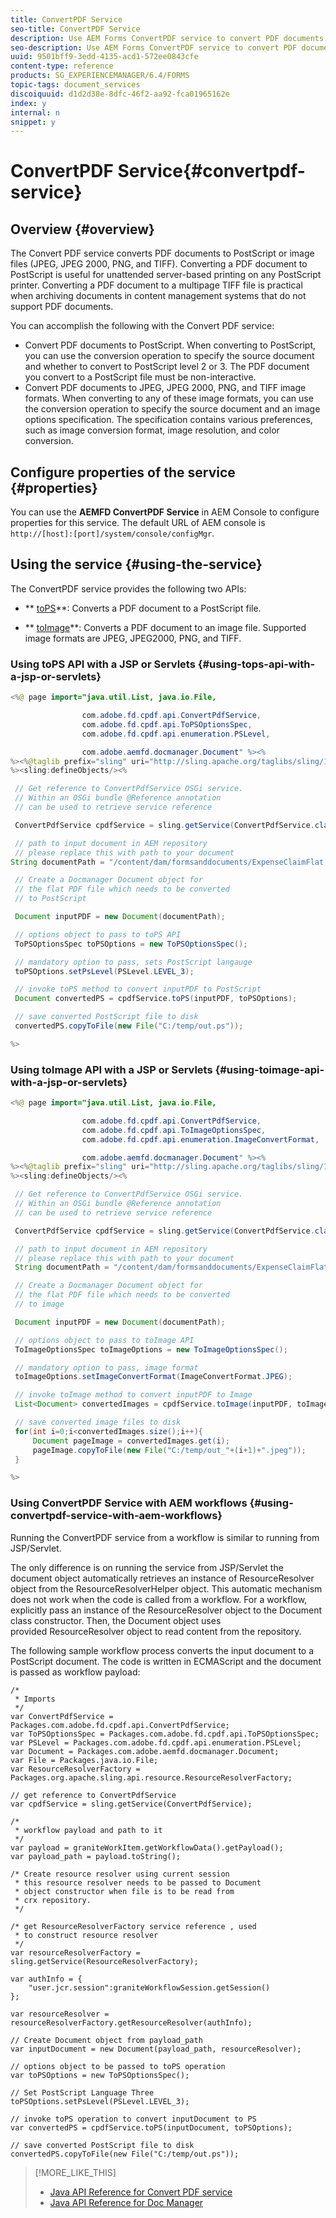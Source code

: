 ```yaml
---
title: ConvertPDF Service
seo-title: ConvertPDF Service
description: Use AEM Forms ConvertPDF service to convert PDF documents to PostScript or image files. 
seo-description: Use AEM Forms ConvertPDF service to convert PDF documents to PostScript or image files. 
uuid: 9501bff9-3edd-4135-acd1-572ee0843cfe
content-type: reference
products: SG_EXPERIENCEMANAGER/6.4/FORMS
topic-tags: document_services
discoiquuid: d1d2d38e-8dfc-46f2-aa92-fca01965162e
index: y
internal: n
snippet: y
---
```


# ConvertPDF Service{#convertpdf-service}

## Overview {#overview}

The Convert PDF service converts PDF documents to PostScript or image files (JPEG, JPEG 2000, PNG, and TIFF). Converting a PDF document to PostScript is useful for unattended server-based printing on any PostScript printer. Converting a PDF document to a multipage TIFF file is practical when archiving documents in content management systems that do not support PDF documents.

You can accomplish the following with the Convert PDF service:

* Convert PDF documents to PostScript. When converting to PostScript, you can use the conversion operation to specify the source document and whether to convert to PostScript level 2 or 3. The PDF document you convert to a PostScript file must be non-interactive.
* Convert PDF documents to JPEG, JPEG 2000, PNG, and TIFF image formats. When converting to any of these image formats, you can use the conversion operation to specify the source document and an image options specification. The specification contains various preferences, such as image conversion format, image resolution, and color conversion.

## Configure properties of the service &nbsp; {#properties}

You can use the **AEMFD ConvertPDF Service** in AEM Console to configure properties for this service. The default URL of AEM console is `http://[host]:[port]/system/console/configMgr`.

## Using the service {#using-the-service}

The ConvertPDF service provides the following two APIs:

* ** [toPS](https://helpx.adobe.com/experience-manager/6-3/forms/javadocs/com/adobe/fd/cpdf/api/ConvertPdfService.html#toPS)**: Converts a PDF document to a PostScript file.  

* ** [toImage](https://helpx.adobe.com/experience-manager/6-3/forms/javadocs/com/adobe/fd/cpdf/api/ConvertPdfService.html#toImage)**: Converts a PDF document to an image file. Supported image formats are JPEG, JPEG2000, PNG, and TIFF.

### Using toPS API with a JSP or Servlets {#using-tops-api-with-a-jsp-or-servlets}

```java
<%@ page import="java.util.List, java.io.File,

                com.adobe.fd.cpdf.api.ConvertPdfService,
                com.adobe.fd.cpdf.api.ToPSOptionsSpec,
                com.adobe.fd.cpdf.api.enumeration.PSLevel,

                com.adobe.aemfd.docmanager.Document" %><%
%><%@taglib prefix="sling" uri="http://sling.apache.org/taglibs/sling/1.0" %><%
%><sling:defineObjects/><%

 // Get reference to ConvertPdfService OSGi service.
 // Within an OSGi bundle @Reference annotation 
 // can be used to retrieve service reference

 ConvertPdfService cpdfService = sling.getService(ConvertPdfService.class);

 // path to input document in AEM repository
 // please replace this with path to your document
String documentPath = "/content/dam/formsanddocuments/ExpenseClaimFlat.pdf";

 // Create a Docmanager Document object for 
 // the flat PDF file which needs to be converted 
 // to PostScript

 Document inputPDF = new Document(documentPath);

 // options object to pass to toPS API
 ToPSOptionsSpec toPSOptions = new ToPSOptionsSpec();

 // mandatory option to pass, sets PostScript langauge
 toPSOptions.setPsLevel(PSLevel.LEVEL_3);

 // invoke toPS method to convert inputPDF to PostScript
 Document convertedPS = cpdfService.toPS(inputPDF, toPSOptions);

 // save converted PostScript file to disk
 convertedPS.copyToFile(new File("C:/temp/out.ps"));

%>
```

### Using toImage API with a JSP or Servlets {#using-toimage-api-with-a-jsp-or-servlets}

```java
<%@ page import="java.util.List, java.io.File,

                com.adobe.fd.cpdf.api.ConvertPdfService,
                com.adobe.fd.cpdf.api.ToImageOptionsSpec,
                com.adobe.fd.cpdf.api.enumeration.ImageConvertFormat,

                com.adobe.aemfd.docmanager.Document" %><%
%><%@taglib prefix="sling" uri="http://sling.apache.org/taglibs/sling/1.0" %><%
%><sling:defineObjects/><%

 // Get reference to ConvertPdfService OSGi service.
 // Within an OSGi bundle @Reference annotation 
 // can be used to retrieve service reference

 ConvertPdfService cpdfService = sling.getService(ConvertPdfService.class);

 // path to input document in AEM repository
 // please replace this with path to your document
 String documentPath = "/content/dam/formsanddocuments/ExpenseClaimFlat.pdf";

 // Create a Docmanager Document object for 
 // the flat PDF file which needs to be converted 
 // to image

 Document inputPDF = new Document(documentPath);

 // options object to pass to toImage API
 ToImageOptionsSpec toImageOptions = new ToImageOptionsSpec();

 // mandatory option to pass, image format
 toImageOptions.setImageConvertFormat(ImageConvertFormat.JPEG);

 // invoke toImage method to convert inputPDF to Image
 List<Document> convertedImages = cpdfService.toImage(inputPDF, toImageOptions);

 // save converted image files to disk
 for(int i=0;i<convertedImages.size();i++){
     Document pageImage = convertedImages.get(i);
     pageImage.copyToFile(new File("C:/temp/out_"+(i+1)+".jpeg"));
 }

%>
```

### Using ConvertPDF Service with AEM workflows {#using-convertpdf-service-with-aem-workflows}

Running the ConvertPDF service from a workflow is similar to running from JSP/Servlet.

The only difference is on running the service from JSP/Servlet the document object automatically retrieves an instance of ResourceResolver object from the ResourceResolverHelper object. This automatic mechanism  
does not work when the code is called from a workflow. For a workflow, explicitly pass an instance of the ResourceResolver object to the Document class constructor. Then, the Document object uses  
provided ResourceResolver object to read content from the repository.

The following sample workflow process converts the input document to a PostScript document. The code is written in ECMAScript and the document is passed as workflow payload:

```
/*
 * Imports 
 */
var ConvertPdfService = Packages.com.adobe.fd.cpdf.api.ConvertPdfService;
var ToPSOptionsSpec = Packages.com.adobe.fd.cpdf.api.ToPSOptionsSpec;
var PSLevel = Packages.com.adobe.fd.cpdf.api.enumeration.PSLevel;
var Document = Packages.com.adobe.aemfd.docmanager.Document;
var File = Packages.java.io.File;
var ResourceResolverFactory = Packages.org.apache.sling.api.resource.ResourceResolverFactory;

// get reference to ConvertPdfService
var cpdfService = sling.getService(ConvertPdfService);

/*
 * workflow payload and path to it
 */
var payload = graniteWorkItem.getWorkflowData().getPayload();
var payload_path = payload.toString();

/* Create resource resolver using current session 
 * this resource resolver needs to be passed to Document
 * object constructor when file is to be read from 
 * crx repository. 
 */

/* get ResourceResolverFactory service reference , used 
 * to construct resource resolver
 */
var resourceResolverFactory = sling.getService(ResourceResolverFactory);

var authInfo = {
    "user.jcr.session":graniteWorkflowSession.getSession()
};

var resourceResolver = resourceResolverFactory.getResourceResolver(authInfo);

// Create Document object from payload_path 
var inputDocument = new Document(payload_path, resourceResolver);

// options object to be passed to toPS operation
var toPSOptions = new ToPSOptionsSpec();

// Set PostScript Language Three
toPSOptions.setPsLevel(PSLevel.LEVEL_3);

// invoke toPS operation to convert inputDocument to PS
var convertedPS = cpdfService.toPS(inputDocument, toPSOptions);

// save converted PostScript file to disk
convertedPS.copyToFile(new File("C:/temp/out.ps"));

```

>[!MORE_LIKE_THIS]
>
>* [Java API Reference for Convert PDF service](https://helpx.adobe.com/aem-forms/6-1/javadocs/com/adobe/fd/cpdf/api/package-summary.html)
>* [Java API Reference for Doc Manager](https://helpx.adobe.com/aem-forms/6-1/javadocs/com/adobe/aemfd/docmanager/package-summary.html)
